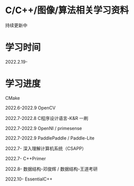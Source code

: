 # C/C++/图像/算法相关学习资料
持续更新中

# 学习时间
2022.2.19-

# 学习进度

CMake

2022.6-2022.9 OpenCV

2022.7-2022.8 C程序设计语言-K&R 一刷

2022.7-2022.9 OpenNI / primesense

2022.7-2022.9 PaddlePaddle / Paddle-Lite

2022.7- 深入理解计算机系统（CSAPP）

2022.7- C++Primer

2022.8- 数据结构-邓俊辉 / 数据结构-王道考研

2022.10- EssentialC++